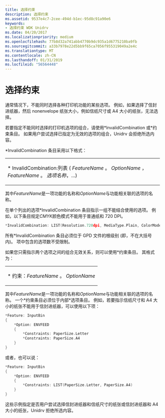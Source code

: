 ```yaml
---
title: 选择约束
description: 选择约束
ms.assetid: 9537e4c7-2cee-494d-b1ec-95d8c91a90e6
keywords:
- 选择约束 WDK Unidrv
ms.date: 04/20/2017
ms.localizationpriority: medium
ms.openlocfilehash: 77b8d32a741abb4770b9dc935a1d6775210ba9fb
ms.sourcegitcommit: a33b7978e22d5bb9f65ca7056f955319049a2e4c
ms.translationtype: MT
ms.contentlocale: zh-CN
ms.lasthandoff: 01/31/2019
ms.locfileid: "56564448"
---
```

# <a name="selection-constraints"></a>选择约束





通常情况下，不能同时选择各种打印机功能的某些选项。 例如，如果选择了信封进纸器，然后 nonenvelope 纸张大小，例如信纸尺寸或 A4 大小的纸张，无法选择。

若要指定不能同时选择的打印机选项的组合，请使用\*InvalidCombination 或\*约束条目。 如果用户尝试选择已指定为无效的选项的组合，Unidrv 会拒绝所选内容。

\*InvalidCombination 条目采用以下格式：

<table>
<colgroup>
<col width="100%" />
</colgroup>
<tbody>
<tr class="odd">
<td><p>* InvalidCombination:列表 ( <em>FeatureName</em> 。 <em>OptionName</em> ， <em>FeatureName</em> 。 <em>选项名称</em>，...)</p></td>
</tr>
</tbody>
</table>

 

其中*FeatureName*是一项功能的名称和*OptionName*与功能相关联的选项的名称。

在单个列出的选项\*InvalidCombination 条目指示一组不能结合使用的选项。 例如，以下条目规定*CMYK*颜色模式不能用于普通纸和 720 DPI。

```cpp
*InvalidCombination: LIST(Resolution.720dpi, MediaType.Plain, ColorMode.CMYK)
```

所有\*InvalidCombination 条目必须位于 GPD 文件的根级别 (即，不在大括号内)。 项中包含的选项数不受限制。

如果您只需指示两个选项之间的组合无效关系，则可以使用\*约束条目。 其格式为：

<table>
<colgroup>
<col width="100%" />
</colgroup>
<tbody>
<tr class="odd">
<td><p>* 约束：<em>FeatureName</em> 。 <em>OptionName</em></p></td>
</tr>
</tbody>
</table>

 

其中*FeatureName*是一项功能的名称和*OptionName*与功能相关联的选项的名称。 一个\*约束条目必须位于内部\*选项条目。 例如，若要指示信纸尺寸和 A4 大小的纸张不能用于信封进纸器，可以使用以下项：

```cpp
*Feature: InputBin
{
    *Option: ENVFEED
    {
        *Constraints: PaperSize.Letter
        *Constraints: PaperSize.A4
    }
}
```

或者，也可以说：

```cpp
*Feature: InputBin
{
    *Option: ENVFEED
    {
        *Constraints: LIST(PaperSize.Letter, PaperSize.A4)
    }
}
```

这些示例指定是否用户尝试选择信封进纸器和信纸尺寸的纸张或信封进纸器和 A4 大小的纸张，Unidrv 拒绝所选内容。

 

 




